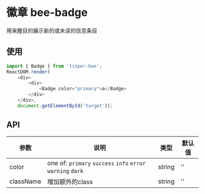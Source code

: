 
# 徽章 bee-badge

用来醒目的展示新的或未读的信息条目

## 使用

```js
import { Badge } from 'tinper-bee';
ReactDOM.render(
    <div>
        <div>
            <Badge color="primary">a</Badge>
        </div>
    </div>,
    document.getElementById('target'));

```



## API
|参数|说明|类型|默认值|
|---|----|---|------|
|color|one of: `primary` `success` `info` `error`  `warning` `dark`|string|''|
|className|增加额外的class|string|''|
